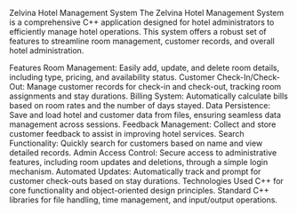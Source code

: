 Zelvina Hotel Management System
The Zelvina Hotel Management System is a comprehensive C++ application designed for hotel administrators to efficiently manage hotel operations. This system offers a robust set of features to streamline room management, customer records, and overall hotel administration.

Features
Room Management: Easily add, update, and delete room details, including type, pricing, and availability status.
Customer Check-In/Check-Out: Manage customer records for check-in and check-out, tracking room assignments and stay durations.
Billing System: Automatically calculate bills based on room rates and the number of days stayed.
Data Persistence: Save and load hotel and customer data from files, ensuring seamless data management across sessions.
Feedback Management: Collect and store customer feedback to assist in improving hotel services.
Search Functionality: Quickly search for customers based on name and view detailed records.
Admin Access Control: Secure access to administrative features, including room updates and deletions, through a simple login mechanism.
Automated Updates: Automatically track and prompt for customer check-outs based on stay durations.
Technologies Used
C++ for core functionality and object-oriented design principles.
Standard C++ libraries for file handling, time management, and input/output operations.
